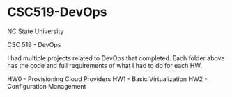 # CSC519-DevOps

NC State University

CSC 519 - DevOps

I had multiple projects related to DevOps that completed. Each folder above has the code and full requirements of what I had to do for each HW.

HW0 - Provisioning Cloud Providers
HW1 - Basic Virtualization
HW2 - Configuration Management
